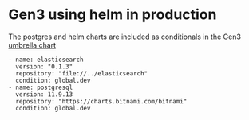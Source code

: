 # Gen3 using helm in production


The postgres and helm charts are included as conditionals in the Gen3 [umbrella chart](https://helm.sh/docs/howto/charts_tips_and_tricks/#complex-charts-with-many-dependencies)

```
- name: elasticsearch
  version: "0.1.3"
  repository: "file://../elasticsearch"
  condition: global.dev
- name: postgresql
  version: 11.9.13
  repository: "https://charts.bitnami.com/bitnami"
  condition: global.dev
  ```
